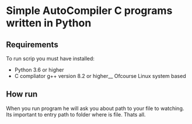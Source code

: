 # Simple AutoCompiler C programs written in Python

## Requirements
To run scrip you must have installed:
  - Python 3.6 or higher
  - C compliator g++ version 8.2 or higher__
Ofcourse Linux system based

## How run
When you run program he will ask you about path to your file to watching. Its important to entry path to folder where is file.
Thats all.
